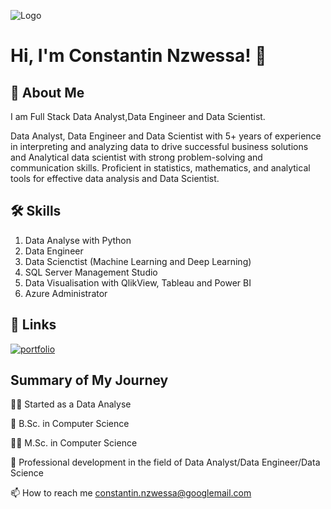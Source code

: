 
![Logo](https://github-readme-stats.vercel.app/api?username=Consti23&&show_icons=true&title_color=ffffff&icon_color=bb2acf&text_color=daf7dc&bg_color=151515)




# Hi, I'm Constantin Nzwessa! 👋


## 🚀 About Me
I am Full Stack Data Analyst,Data Engineer and Data Scientist.

Data Analyst, Data Engineer and Data Scientist with 5+ years of experience in interpreting and analyzing data to drive successful business solutions and Analytical data scientist with strong problem-solving and communication skills. Proficient in statistics, mathematics, and analytical tools for effective data analysis and Data Scientist.


## 🛠 Skills
1. Data Analyse with Python
2. Data Engineer
3. Data Scienctist (Machine Learning and Deep Learning)
4. SQL Server Management Studio
5. Data Visualisation with QlikView, Tableau and Power BI
6. Azure Administrator

## 🔗 Links
[![portfolio](https://img.shields.io/badge/my_portfolio-000?style=for-the-badge&logo=ko-fi&logoColor=white)](https://www.xing.com/profile/Constantin_Nzwessa2/cv)



## Summary of My Journey
👩‍💻 Started as a Data Analyse

🧠 B.Sc. in Computer Science

👯‍♀️ M.Sc. in Computer Science

🤔 Professional development in the field of Data Analyst/Data Engineer/Data Science

📫 How to reach me constantin.nzwessa@googlemail.com


